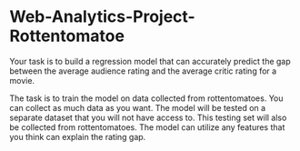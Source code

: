 # Web-Analytics-Project-Rottentomatoe

Your task is to build a regression model that can accurately predict the gap between the average audience rating and the average critic rating for a movie.

The task is to train the model on data collected from rottentomatoes. You can collect as much data as you want. The model will be tested on a separate dataset that you will not have access to. This testing set will also be collected from rottentomatoes. The model can utilize any features that you think can explain the rating gap.
